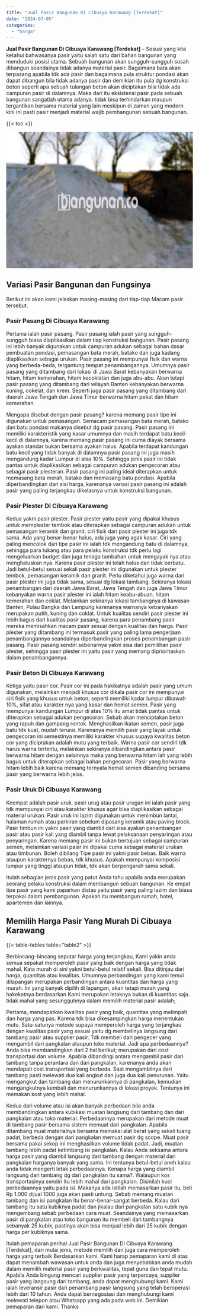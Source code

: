 ```yaml
---
title: "Jual Pasir Bangunan Di Cibuaya Karawang [Terdekat]"
date: "2024-07-05"
categories: 
  - "harga"
---
```


**Jual Pasir Bangunan Di Cibuaya Karawang \[Terdekat\]** – Sesuai yang kita ketahui bahwasanya pasir yaitu salah satu dari bahan bangunan yang menduduki posisi utama. Sebuah bangunan akan sungguh-sungguh susah dibangun seandainya tidak adanya material pasir. Bagaimana bata akan terpasang apabila tdk ada pasir dan bagaimana pula struktur pondasi akan dapat dibangun bila tidak adanya pasir dan demikian itu pula dg konstruksi beton seperti apa sebuah tulangan beton akan diciptakan bila tidak ada campuran pasir di dalamnya. Maka dari itu eksistensi pasir pada sebuah bangunan sangatlah utama adanya. tidak bisa terhindarkan maupun tergantikan bersama material yang lain meskipun di zaman yang modern kini ini pasti pasir menjadi material wajib pembangunan sebuah bangunan.

{{< toc >}}

![Jual Pasir Bangunan Di Cibuaya Karawang [Terdekat]](/images/jual-pasir-bangunan-01.png)

## Variasi Pasir Bangunan dan Fungsinya

Berikut ini akan kami jelaskan masing-masing dari tiap-tiap Macam pasir tersebut.

### Pasir Pasang Di Cibuaya Karawang

Pertama ialah pasir pasang. Pasir pasang ialah pasir yang sungguh-sungguh biasa diaplikasikan dalam tiap konstruksi bangunan. Pasir pasang ini lebih banyak digunakan untuk campuran adukan sebagai bahan dasar pembuatan pondasi, pemasangan bata merah, batako dan juga kadang diaplikasikan sebagai urukan. Pasir pasang ini mempunyai fisik dan warna yang berbeda-beda, tergantung tempat penambangannya. Umumnya pasir pasang yang ditambang dari lokasi di Jawa Barat kebanyakan berwarna hitam, hitam kemerahan, hitam kecoklatan dan juga abu-abu. Akan tetapi pasir pasang yang ditambang dari wilayah Banten kebanyakan berwarna kuning, cokelat, dan krem. Seperti juga pasir pasang yang ditambang dari daerah Jawa Tengah dan Jawa Timur berwarna hitam pekat dan hitam kemerahan.

Mengapa disebut dengan pasir pasang? karena memang pasir tipe ini digunakan untuk pemasangan. Semacam pemasangan bata merah, batako dan batu pondasi makanya disebut dg pasir pasang. Pasir pasang ini memiliki karakteristik yang kasar umumnya dan masih terdapat batu kecil-kecil di dalamnya, karena memang pasir pasang ini cuma diayak bersama ayakan standar bukan bersama ayakan halus. Apabila terdapat kandungan batu kecil yang tidak banyak di dalamnya pasir pasang ini juga masih mengandung kadar Lumpur di atas 10%. Sehingga jenis pasir ini tidak pantas untuk diaplikasikan sebagai campuran adukan pengecoran atau sebagai pasir plesteran. Pasir pasang ini paling ideal diterapkan untuk memasang bata merah, batako dan memasang batu pondasi. Apabila diperbandingkan dari sisi harga, karenanya variasi pasir pasang ini adalah pasir yang paling terjangkau dikelasnya untuk konstruksi bangunan.

### Pasir Plester Di Cibuaya Karawang

Kedua yakni pasir plester. Pasir plester yaitu pasir yang dipakai khusus untuk memplester tembok atau diterapkan sebagai campuran adukan untuk pemasangan keramik dan granit. ciri fisik dari pasir plester ini juga tdk sama. Ada yang benar-benar halus, ada juga yang agak kasar. Ciri yang paling mencolok dari tipe pasir ini ialah tdk mengandung batu di dalamnya, sehingga para tukang atau para pelaku konstruksi tdk perlu lagi mengeluarkan budget dan juga tenaga tambahan untuk mengayak nya atau menghaluskan nya. Karena pasir plester ini telah halus dan tidak berbatu. Jadi betul-betul sesuai sekali pasir plester ini digunakan untuk plester tembok, pemasangan keramik dan granit. Perlu diketahui juga warna dari pasir plester ini juga tidak sama, sesuai dg lokasi tambang. Sekiranya lokasi penambangan dari daerah Jawa Barat, Jawa Tengah dan juga Jawa Timur kebanyakan warna pasir plester ini ialah hitam keabu-abuan, hitam kemerahan dan coklat. Melainkan sekiranya lokasi tambangnya di kawasan Banten, Pulau Bangka dan Lampung karenanya warnanya kebanyakan merupakan putih, kuning dan coklat. Untuk kualitas sendiri pasir plester ini lebih bagus dari kualitas pasir pasang, karena para penambang pasir mereka memisahkan macam pasir sesuai dengan kualitas dan harga. Pasir plester yang ditambang ini termasuk pasir yang paling lama pengerjaan penambangannya seandainya diperbandingkan proses penambangan pasir pasang. Pasir pasang sendiri sebenarnya yakni sisa dari pemilihan pasir plester, sehingga pasir plester ini yaitu pasir yang memang diprioritaskan dalam penambangannya.

### Pasir Beton Di Cibuaya Karawang

Ketiga yaitu pasir cor. Pasir cor ini pada hakikatnya adalah pasir yang umum digunakan, melainkan menjadi khusus cor dikala pasir cor ini mempunyai ciri fisik yang khusus untuk beton; seperti memiliki kadar lumpur dibawah 10%, sifat atau karakter nya yang kasar dan hemat semen. Pasir yang mempunyai kandungan Lumpur di atas 10% itu amat tidak pantas untuk diterapkan sebagai adukan pengecoran. Sebab akan menciptakan beton yang rapuh dan gampang rontok. Menghasilkan ikatan semen, pasir juga batu tdk kuat, mudah terurai. Karenanya memilih pasir yang layak untuk pengecoran ini semestinya memiliki karakter khusus supaya kwalitas beton cor yang diciptakan adalah mutu yang terbaik. Warna pasir cor sendiri tdk harus warna tertentu, melainkan sekiranya dibandingkan antara pasir berwarna hitam dengan selainnya maka yang berwarna hitam lah yang lebih bagus untuk diterapkan sebagai bahan pengecoran. Pasir yang berwarna hitam lebih baik karena memang ternyata hemat semen dibanding bersama pasir yang berwarna lebih jelas.

### Pasir Uruk Di Cibuaya Karawang

Keempat adalah pasir uruk. pasir urug atau pasir urugan ini ialah pasir yang tdk mempunyai ciri atau karakter khusus agar bisa diaplikasikan sebagai material urukan. Pasir uruk ini lazim digunakan untuk menimbun lantai, halaman rumah atau parkiran sebelum dipasang keramik atau paving block. Pasir timbun ini yakni pasir yang diambil dari sisa ayakan penambangan pasir atau pasir kali yang diambil tanpa lewat pelaksanaan penyaringan atau penyaringan. Karena memang pasir ini bukan bertujuan sebagai campuran semen, melainkan variasi pasir ini dipakai cuma sebagai material urukan atau timbunan. Boleh dibilang Tipe pasir ini yakni pasir bebas. Baik warna ataupun karakternya bebas, tdk khusus. Apakah mempunyai komposisi lumpur yang tinggi ataupun tidak, tdk akan berpengaruh sama sekali.

Itulah sebagian jenis pasir yang patut Anda tahu apabila anda merupakan seorang pelaku konstruksi dalam membangun sebuah bangunan. Ke empat tipe pasir yang kami paparkan diatas yaitu pasir yang paling lazim dan biasa terpakai dalam pembangunan. Apakah itu membangun rumah, hotel, apartemen dan lainnya.

## Memilih Harga Pasir Yang Murah Di Cibuaya Karawang

{{< table-tables table="table2" >}}

Berbincang-bincang seputar harga yang terjangkau, Kami yakin anda semua sepakat memperoleh pasir yang baik dengan harga yang tidak mahal. Kata murah di sini yakni betul-betul relatif sekali. Bisa ditinjau dari harga, quantitas atau kwalitas. Umumnya perbandingan yang kami temui dilapangan merupakan perbandingan antara kuantitas dan harga yang murah. Ini yang banyak dipilih di lapangan, akan tetapi murah yang hakekatnya berdasarkan Kami merupakan letaknya bukan di kuantitas saja. tidak mahal yang sesungguhnya dalam memilih material pasir adalah;

Pertama, mendapatkan kwalitas pasir yang baik, quantitas yang melimpah dan harga yang pas. Karena tdk bisa dikesampingkan harga menentukan mutu. Satu-satunya metode supaya memperoleh harga yang terjangkau dengan kwalitas pasir yang sesuai yaitu dg membelinya langsung dari tambang pasir atau supplier pasir. Tdk membeli dari pengecer yang mengambil dari pangkalan ataupun toko material. Jadi apa perbedaannya? Anda bisa membandingkan dari 2 hal berikut; merupakan dari cost transportasi dan volume. Apabila dibandingi antara mengambil pasir dari tambang tanpa perantara dan dari pangkalan, karenanya anda akan mendapati cost transportasi yang berbeda. Saat mengambilnya dari tambang pasti melewati dua kali angkut dan juga dua kali penurunan. Yaitu mengangkut dari tambang dan menurunkannya di pangkalan, kemudian mengangkutnya kembali dan menurunkannya di lokasi proyek. Tentunya ini memakan kost yang lebih mahal.

Kedua dari volume atau isi akan banyak perbedaan bila anda membandingkan antara kubikasi muatan langsung dari tambang dan dari pangkalan atau toko material. Perbedaannya merupakan dari metode muat di tambang pasir bersama sistem memuat dari pangkalan. Apabila ditambang muat materialnya bersama memakai alat berat yang sekali tuang padat, berbeda dengan dari pangkalan memuat pasir dg scope. Muat pasir bersama pakai sekop ini menghasilkan volume tidak padat. Jadi, muatan tambang lebih padat ketimbang isi pangkalan. Kalau Anda seksama antara harga pasir yang diambil langsung dari tambang dengan material dari pangkalan harganya banyak yang sama. Ini tentunya betul-betul aneh kalau anda tidak mengerti letak perbedaannya. Kenapa harga yang diambil langsung dari tambang dg dari pangkalan itu sama?. Walaupun kos transportasinya sendiri itu lebih mahal dari pangkalan. Disinilah kuci perbedaannya yaitu pada isi. Makanya ada istilah memasarkan pasir itu, beli Rp 1.000 dijual 1000 juga akan pasti untung. Sebab memang muatan tambang dan isi pangkalan itu benar-benar-sangat berbeda. Kalau dari tambang itu satu kubiknya padat dan jikalau dari pangkalan satu kubik nya mengembang sebab perbedaan cara muat. Seandainya yang memasarkan pasir di pangkalan atau toko bangunan itu membeli dari tambangnya sebanyak 25 kubik, pastinya akan bisa menjual lebih dari 25 kubik dengan harga per kubiknya sama.

Itulah pemaparan perihal Jual Pasir Bangunan Di Cibuaya Karawang \[Terdekat\], dari mulai jenis, metode memilih dan juga cara memperoleh harga yang terbaik Berdasarkan kami. Kami harap pemaparan kami di atas dapat menambah wawasan untuk anda dan juga menyebabkan anda mudah dalam memilih material pasir yang berkwalitas, tepat guna dan tepat mutu. Apabila Anda bingung mencari supplier pasir yang terpercaya, supplier pasir yang langsung dari tambang, anda dapat menghubungi kami. Kami ialah leveransir pasir dari penambang pasir langsung yang telah beroperasi lebih dari 10 tahun. Anda dapat bernegosiasi dan menghubungi kami melewati telepon atau Whatsapp yang ada pada web ini. Demikian pemaparan dari kami. Thanks

